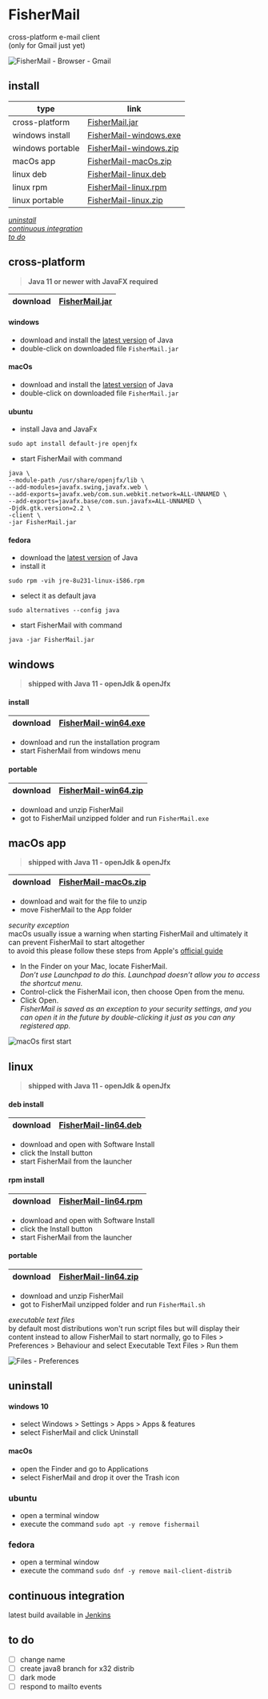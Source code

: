 # FisherMail
cross-platform e-mail client  
(only for Gmail just yet)

![FisherMail - Browser - Gmail](www/img/FisherMail.png)

## install
| type             | link                                 |
|------------------|--------------------------------------|
| cross-platform   | [FisherMail.jar](#cross-platform)    |
| windows install  | [FisherMail-windows.exe](#install-1) |
| windows portable | [FisherMail-windows.zip](#portable)  |
| macOs app        | [FisherMail-macOs.zip](#macos-app)   |
| linux deb        | [FisherMail-linux.deb](#deb-install) |
| linux rpm        | [FisherMail-linux.rpm](#rpm-install) |
| linux portable   | [FisherMail-linux.zip](#portable-1)  |  

_[uninstall](#uninstall)_  
_[continuous integration](#continuous-integration)_  
_[to do](#todo)_

## cross-platform 
>__Java 11 or newer with JavaFX required__

| download | [FisherMail.jar](https://jenkins.speederpan.com/job/mail-client-all%20(master)/lastSuccessfulBuild/artifact/mail-client-distrib/distrib/FisherMail.jar) |
|----------|----------------------------------------------------------------------------------------------------------------------------------------------------|

#### windows
+ download and install the [latest version](https://www.java.com/en/download/) of Java  
+ double-click on downloaded file `FisherMail.jar`

#### macOs
+ download and install the [latest version](https://www.java.com/en/download/) of Java  
+ double-click on downloaded file `FisherMail.jar`

#### ubuntu
+ install Java and JavaFx  
```
sudo apt install default-jre openjfx
```  
+ start FisherMail with command
```
java \
--module-path /usr/share/openjfx/lib \
--add-modules=javafx.swing,javafx.web \
--add-exports=javafx.web/com.sun.webkit.network=ALL-UNNAMED \
--add-exports=javafx.base/com.sun.javafx=ALL-UNNAMED \
-Djdk.gtk.version=2.2 \
-client \
-jar FisherMail.jar
```

#### fedora
+ download the [latest version](https://www.java.com/en/download/) of Java  
+ install it
```
sudo rpm -vih jre-8u231-linux-i586.rpm
```
+ select it as default java
```
sudo alternatives --config java
```
+ start FisherMail with command
```
java -jar FisherMail.jar
```

## windows  
>__shipped with Java 11 - openJdk & openJfx__
#### install
| download | [FisherMail-win64.exe](https://jenkins.speederpan.com/job/mail-client-all%20(master)/lastSuccessfulBuild/artifact/mail-client-distrib/distrib/FisherMail-win64.exe)  |
|----------|----------------------------------------------------------------------------------------------------------------------------------------------------------------|
+ download and run the installation program
+ start FisherMail from windows menu

#### portable
| download | [FisherMail-win64.zip](https://jenkins.speederpan.com/job/mail-client-all%20(master)/lastSuccessfulBuild/artifact/mail-client-distrib/distrib/FisherMail-win64.zip)  |
|----------|----------------------------------------------------------------------------------------------------------------------------------------------------------------|
+ download and unzip FisherMail
+ got to FisherMail unzipped folder and run ```FisherMail.exe```

## macOs app  
>__shipped with Java 11 - openJdk & openJfx__

| download | [FisherMail-macOs.zip](https://jenkins.speederpan.com/job/mail-client-all%20(master)/lastSuccessfulBuild/artifact/mail-client-distrib/distrib/FisherMail-macOs.zip) |
|----------|---------------------------------------------------------------------------------------------------------------------------------------------------------------|
+ download and wait for the file to unzip
+ move FisherMail to the App folder

_security exception_  
macOs usually issue a warning when starting FisherMail and ultimately it can prevent FisherMail to start altogether  
to avoid this please follow these steps from Apple's [official guide](https://support.apple.com/en-gb/guide/mac-help/mh40616/mac)  
+ In the Finder on your Mac, locate FisherMail.  
_Don’t use Launchpad to do this. Launchpad doesn’t allow you to access the shortcut menu._
+ Control-click the FisherMail icon, then choose Open from the menu.
+ Click Open.  
_FisherMail is saved as an exception to your security settings, and you can open it in the future by double-clicking it just as you can any registered app._  

![macOs first start](www/img/macOs1stStart.png)

## linux  
>__shipped with Java 11 - openJdk & openJfx__
#### deb install
| download | [FisherMail-lin64.deb](https://jenkins.speederpan.com/job/mail-client-all%20(master)/lastSuccessfulBuild/artifact/mail-client-distrib/distrib/FisherMail-lin64.deb) |
|----------|---------------------------------------------------------------------------------------------------------------------------------------------------------------|
+ download and open with Software Install
+ click the Install button
+ start FisherMail from the launcher

#### rpm install
| download | [FisherMail-lin64.rpm](https://jenkins.speederpan.com/job/mail-client-all%20(master)/lastSuccessfulBuild/artifact/mail-client-distrib/distrib/FisherMail-lin64.rpm) |
|----------|---------------------------------------------------------------------------------------------------------------------------------------------------------------|
+ download and open with Software Install
+ click the Install button
+ start FisherMail from the launcher

#### portable
| download | [FisherMail-lin64.zip](https://jenkins.speederpan.com/job/mail-client-all%20(master)/lastSuccessfulBuild/artifact/mail-client-distrib/distrib/FisherMail-lin64.zip) |
|----------|---------------------------------------------------------------------------------------------------------------------------------------------------------------|
+ download and unzip FisherMail
+ got to FisherMail unzipped folder and run ```FisherMail.sh```

_executable text files_  
by default most distributions won't run script files but will display their content instead
to allow FisherMail to start normally, go to Files > Preferences > Behaviour and select Executable Text Files > Run them

![Files - Preferences](www/img/gnomeBehaviour.png)

## uninstall

#### windows 10
+ select Windows > Settings > Apps > Apps & features
+ select FisherMail and click Uninstall

#### macOs
+ open the Finder and go to Applications
+ select FisherMail and drop it over the Trash icon

### ubuntu
+ open a terminal window
+ execute the command ```sudo apt -y remove fishermail```

### fedora
+ open a terminal window
+ execute the command ```sudo dnf -y remove mail-client-distrib```

## continuous integration
latest build available in [Jenkins](https://jenkins.speederpan.com/job/mail-client-all%20(dev))

## to do
- [ ] change name
- [ ] create java8 branch for x32 distrib
- [ ] dark mode
- [ ] respond to mailto events
